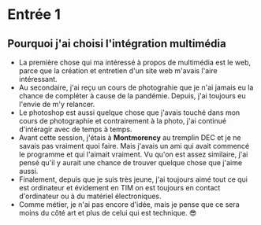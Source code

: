 # Entrée 1

## Pourquoi j'ai choisi l'intégration multimédia
- La première chose qui ma intéressé à propos de multimédia est le web, parce que la création et entretien d'un site web m'avais l'aire intéressant.
- Au secondaire, j'ai reçu un cours de photograhie que je n'ai jamais eu la chance de compléter à cause de la pandémie. Depuis, j'ai toujours eu l'envie de m'y relancer. 
- Le photoshop est aussi quelque chose que j'avais touché dans mon cours de photographie et contrairement à la photo, j'ai continué d'intéragir avec de temps à temps.
- Avant cette session, j'étais à **Montmorency** au tremplin DEC et je ne savais pas vraiment quoi faire. Mais j'avais un ami qui avait commencé le programme et qui l'aimait vraiment. Vu qu'on est assez similaire, j'ai pensé qu'il y aurait une chance de trouver quelque chose que j'aime aussi. 
- Finalement, depuis que je suis très jeune, j'ai toujours aimé tout ce qui est ordinateur et évidement en TIM on est toujours en contact d'ordinateur ou à du matériel électroniques. 
- Comme métier, je n'ai pas encore d'idée, mais je pense que ce sera moins du côté art et plus de celui qui est technique. 😎
